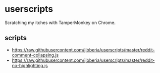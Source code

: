 userscripts
===========

Scratching my itches with TamperMonkey on Chrome.

scripts
-------

- https://raw.githubusercontent.com/jibberia/userscripts/master/reddit-comment-collapsing.js
- https://raw.githubusercontent.com/jibberia/userscripts/master/reddit-no-highlighting.js
